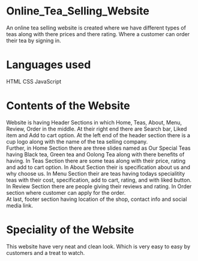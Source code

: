 # Online_Tea_Selling_Website
An online tea selling website is created where we have different types of teas along with there prices and there rating. Where a customer can order their tea by signing in.
# Languages used
HTML  CSS  JavaScript
# Contents of the Website
Website is having Header Sections in which Home, Teas, About, Menu, Review, Order in the middle. At their right end there are Search bar, Liked item and Add to cart option. At the left end of the header section there is a cup logo along with the name of the tea selling company.  
Further, in Home Section there are three slides named as Our Special Teas having Black tea, Green tea and Oolong Tea along with there benefits of having.
In Teas Section there are some teas along with their price, rating and add to cart option. 
In About Section their is specification about us and why choose us. 
In Menu Section their are teas having todays specialitity teas with their cost, specification, add to cart, rating, and with liked button. 
In Review Section there are people giving their reviews and rating. 
In Order section where customer can apply for the order.  
At last, footer section having location of the shop, contact info and social media link.
# Speciality of the Website
This website have very neat and clean look. Which is very easy to easy by customers and a treat to watch.
